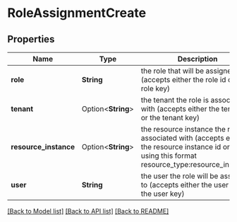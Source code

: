 # RoleAssignmentCreate

## Properties

Name | Type | Description | Notes
------------ | ------------- | ------------- | -------------
**role** | **String** | the role that will be assigned (accepts either the role id or the role key) | 
**tenant** | Option<**String**> | the tenant the role is associated with (accepts either the tenant id or the tenant key) | [optional]
**resource_instance** | Option<**String**> | the resource instance the role is associated with (accepts either the resource instance id or key using this format resource_type:resource_instance) | [optional]
**user** | **String** | the user the role will be assigned to (accepts either the user id or the user key) | 

[[Back to Model list]](../README.md#documentation-for-models) [[Back to API list]](../README.md#documentation-for-api-endpoints) [[Back to README]](../README.md)


